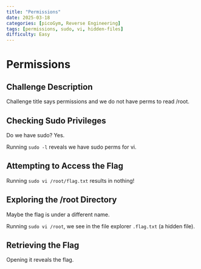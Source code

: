 ```yaml
---
title: "Permissions"
date: 2025-03-18
categories: [picoGym, Reverse Engineering]
tags: [permissions, sudo, vi, hidden-files]
difficulty: Easy
---
```


# Permissions

## Challenge Description

Challenge title says permissions and we do not have perms to read /root.

## Checking Sudo Privileges

Do we have sudo? Yes.

Running `sudo -l` reveals we have sudo perms for vi.

## Attempting to Access the Flag

Running `sudo vi /root/flag.txt` results in nothing!

## Exploring the /root Directory

Maybe the flag is under a different name.

Running `sudo vi /root`, we see in the file explorer `.flag.txt` (a hidden file).

## Retrieving the Flag

Opening it reveals the flag.
